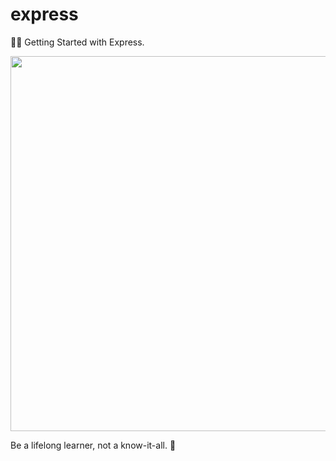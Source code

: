 # express

🚀🌱 Getting Started with Express.

<p align="center">
  <img src="https://user-images.githubusercontent.com/34389409/51299009-6b880a80-1a59-11e9-820a-a43c0b1fd8da.png" width="600"/>
</p>

<!-- INSPIRATIONAL_QUOTE_START -->
Be a lifelong learner, not a know-it-all.
🦖
<!-- INSPIRATIONAL_QUOTE_END -->
